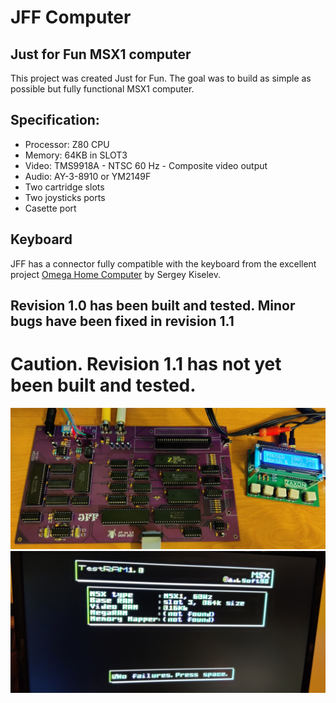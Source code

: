 # JFF Computer
## Just for Fun MSX1 computer

This project was created Just for Fun.
The goal was to build as simple as possible but fully functional MSX1 computer.

## Specification:
* Processor: Z80 CPU
* Memory: 64KB in SLOT3
* Video: TMS9918A - NTSC 60 Hz - Composite video output 
* Audio: AY-3-8910 or YM2149F
* Two cartridge slots
* Two joysticks ports
* Casette port
## Keyboard
JFF has a connector fully compatible with the keyboard from the excellent project [Omega Home Computer](https://github.com/skiselev/omega "Omega Home Computer") by Sergey Kiselev.

## Revision 1.0 has been built and tested. Minor bugs have been fixed in revision 1.1
# Caution. Revision 1.1 has not yet been built and tested.

![JFF Mainboard](/photos/jff_rev_1_0_01.jpg)
![JFF Memtest](/photos/jff_rev_1_0_02.jpg)
